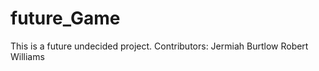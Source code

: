 # future_Game
This is a future undecided project.
Contributors:
    Jermiah Burtlow
    Robert Williams
